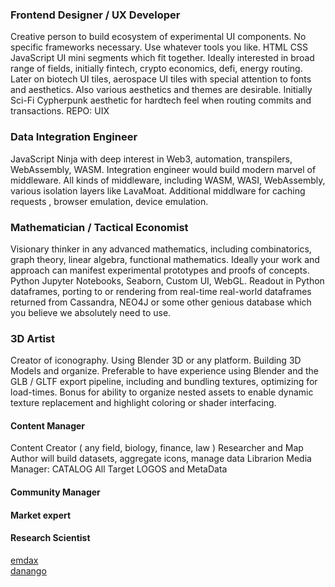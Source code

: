 ### Frontend Designer / UX Developer 
Creative person to build ecosystem of experimental UI components. No specific frameworks necessary. Use whatever tools you like. HTML CSS JavaScript UI mini segments which fit together.  Ideally interested in broad range of fields, initially fintech, crypto economics, defi, energy routing. Later on biotech UI tiles, aerospace UI tiles with special attention to fonts and aesthetics. Also various aesthetics and themes are desirable. Initially Sci-Fi Cypherpunk aesthetic for hardtech feel when routing commits and transactions. 
REPO: UIX 

### Data Integration Engineer
JavaScript Ninja with deep interest in Web3, automation, transpilers, WebAssembly, WASM. Integration engineer would build modern marvel of middleware. All kinds of middleware, including WASM, WASI, WebAssembly, various isolation layers like LavaMoat. Additional middlware for caching requests , browser emulation, device emulation. 

### Mathematician / Tactical Economist 
Visionary thinker in any advanced mathematics, including combinatorics, graph theory, linear algebra, functional mathematics. Ideally your work and approach can manifest experimental prototypes and proofs of concepts. Python Jupyter Notebooks, Seaborn, Custom UI, WebGL. Readout in Python dataframes, porting to or rendering from real-time real-world dataframes returned from Cassandra, NEO4J or some other genious database which you believe we absolutely need to use. 

### 3D Artist 
Creator of iconography. Using Blender 3D or any platform. Building 3D Models and organize. Preferable to have experience using Blender and the GLB / GLTF export pipeline, including and bundling textures, optimizing for load-times. Bonus for ability to organize nested assets to enable dynamic texture replacement and highlight coloring or shader interfacing. 


#### Content Manager
Content Creator ( any field, biology, finance, law ) Researcher and Map Author will build datasets, aggregate icons, manage data  Librarion Media Manager: CATALOG All Target LOGOS and MetaData 
 
#### Community Manager 
#### Market expert
#### Research Scientist 






[emdax](https://github.com/emdax)
<br>
[danango](https://github.com/danango)
<br>

